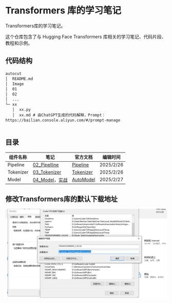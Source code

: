# Transformers 库的学习笔记

Transformers库的学习笔记。

这个仓库包含了与 Hugging Face Transformers 库相关的学习笔记、代码片段、教程和示例。

## 代码结构

```text
autocut
│  README.md
│  Image
│  01
│  02
│  ...
└─ xx 
   │  xx.py
   │  xx.md # 由ChatGPT生成的代码解释，Prompt：https://bailian.console.aliyun.com/#/prompt-manage
   
```

## 目录

| 组件名称  | 笔记                                                    | 官方文档                                                     | 编辑时间  |
| --------- | ------------------------------------------------------- | ------------------------------------------------------------ | --------- |
| Pipeline  | [02_Pipelline](02_Pipeline/pipeline.md)                 | [Pipeline](https://huggingface.co/docs/transformers/main/en/quicktour#pipeline) | 2025/2/26 |
| Tokenizer | [03_Tokenizer](03_Tokenizer/tokenizer.md)               | [Tokenizer](https://huggingface.co/docs/transformers/main/en/quicktour#autotokenizer) | 2025/2/26 |
| Model     | [04_Model](04_Model/model.md)，[实战](04_Model/实战.md) | [AutoModel](https://huggingface.co/docs/transformers/main/en/quicktour#automodel) | 2025/2/27 |

## 修改Transformers库的默认下载地址

![image-20250227143351417](./Image/image-20250227143708625.png)
